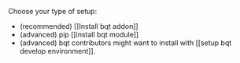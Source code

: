 

Choose your type of setup:
- (recommended) [[Install bqt addon]]
- (advanced) pip [[install bqt module]]
- (advanced) bqt contributors might want to install with [[setup bqt develop environment]].